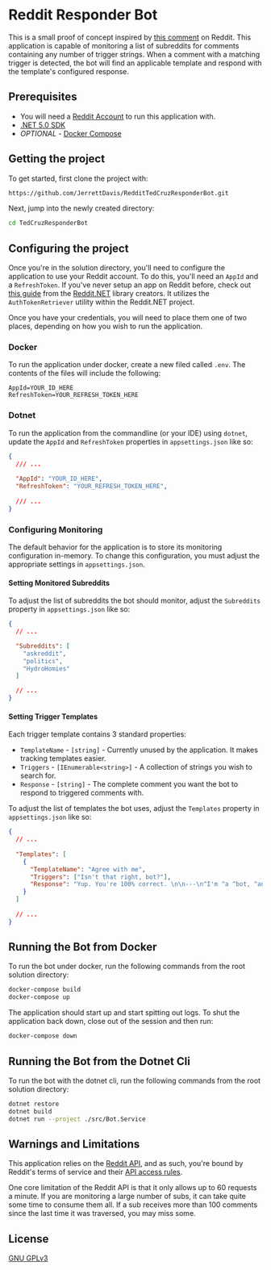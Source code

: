 # Reddit Responder Bot

This is a small proof of concept inspired by [this comment](https://old.reddit.com/r/MurderedByAOC/comments/mi1yar/this_is_pretty_rich/gt28m7p/) 
on Reddit. This application is capable of monitoring a list of subreddits for comments containing any number of trigger 
strings. When a comment with a matching trigger is detected, the bot will find an applicable template and respond with 
the template's configured response.

## Prerequisites

- You will need a [Reddit Account](https://www.reddit.com) to run this application with.
- [.NET 5.0 SDK](https://dotnet.microsoft.com/download/dotnet/5.0)
- *OPTIONAL* -  [Docker Compose](https://docs.docker.com/compose/install/)

## Getting the project

To get started, first clone the project with:

```bash
https://github.com/JerrettDavis/RedditTedCruzResponderBot.git
```

Next, jump into the newly created directory:

```bash
cd TedCruzResponderBot
```

## Configuring the project

Once you're in the solution directory, you'll need to configure the application to use your Reddit account. To do this,
you'll need an `AppId` and a `RefreshToken`. If you've never setup an app on Reddit before, check out [this guide](https://www.youtube.com/watch?v=xlWhLyVgN2s)
from the [Reddit.NET](https://github.com/sirkris/Reddit.NET) library creators. It utilizes the `AuthTokenRetriever`
utility within the Reddit.NET project.

Once you have your credentials, you will need to place them one of two places, depending on how you wish to run the
application.

### Docker

To run the application under docker, create a new filed called `.env`. The contents of the files will
include the following:

```dotenv
AppId=YOUR_ID_HERE
RefreshToken=YOUR_REFRESH_TOKEN_HERE
```

### Dotnet

To run the application from the commandline (or your IDE) using `dotnet`, update the `AppId` and `RefreshToken`
properties in `appsettings.json` like so:

```json
{
  /// ...
  
  "AppId": "YOUR_ID_HERE",
  "RefreshToken": "YOUR_REFRESH_TOKEN_HERE",
  
  /// ...
}
```

### Configuring Monitoring

The default behavior for the application is to store its monitoring configuration in-memory. To change this configuration,
you must adjust the appropriate settings in `appsettings.json`.

#### Setting Monitored Subreddits

To adjust the list of subreddits the bot should monitor, adjust the `Subreddits` property in `appsettings.json` like so:

```json
{
  // ...

  "Subreddits": [
    "askreddit",
    "politics",
    "HydroHomies"
  ]

  // ...
}
```

#### Setting Trigger Templates

Each trigger template contains 3 standard properties: 

- `TemplateName` - `[string]` - Currently unused by the application. It makes tracking templates easier.
- `Triggers` - `[IEnumerable<string>]` - A collection of strings you wish to search for.
- `Response` - `[string]` - The complete comment you want the bot to respond to triggered comments with.

To adjust the list of templates the bot uses, adjust the `Templates` property in `appsettings.json` like so:

```json
{
  // ...
  
  "Templates": [
    {
      "TemplateName": "Agree with me",
      "Triggers": ["Isn't that right, bot?"],
      "Response": "Yup. You're 100% correct. \n\n---\n^I'm ^a ^bot, ^and ^this ^was ^an ^automated ^action."
    }
  ]
  
  // ...
}
```

## Running the Bot from Docker

To run the bot under docker, run the following commands from the root solution directory:

```bash
docker-compose build
docker-compose up
```

The application should start up and start spitting out logs. To shut the application back down, close out of the session and then run:

```bash
docker-compose down
```

## Running the Bot from the Dotnet Cli

To run the bot with the dotnet cli, run the following commands from the root solution directory:

```bash
dotnet restore
dotnet build
dotnet run --project ./src/Bot.Service
```

## Warnings and Limitations

This application relies on the [Reddit API](https://www.reddit.com/dev/api), and as such, you're bound by Reddit's terms
of service and their [API access rules](https://github.com/reddit-archive/reddit/wiki/API). 

One core limitation of the Reddit API is that it only allows up to 60 requests a minute. If you are monitoring a large
number of subs, it can take quite some time to consume them all. If a sub receives more than 100 comments since the last
time it was traversed, you may miss some.

## License

[GNU GPLv3](https://choosealicense.com/licenses/gpl-3.0)
